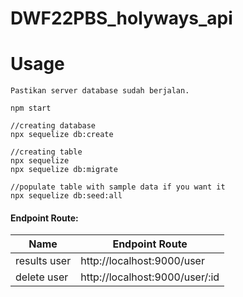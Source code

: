 # DWF22PBS_holyways_api

# Usage

```
Pastikan server database sudah berjalan.

npm start 

//creating database
npx sequelize db:create

//creating table
npx sequelize 
npx sequelize db:migrate

//populate table with sample data if you want it
npx sequelize db:seed:all
```

#### Endpoint Route:

| Name              | Endpoint Route                 |
| ----------------- | ------------------------------ |
| results user      | http://localhost:9000/user     |
| delete user       | http://localhost:9000/user/:id |
